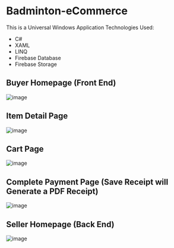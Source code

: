 # Badminton-eCommerce

This is a Universal Windows Application
Technologies Used:
- C#
- XAML
- LINQ
- Firebase Database
- Firebase Storage

## Buyer Homepage (Front End)
![image](https://user-images.githubusercontent.com/57948673/129434036-a8fd39f3-e0c2-4c05-9c6e-5b6c018e8c19.png)

## Item Detail Page 
![image](https://user-images.githubusercontent.com/57948673/129434079-400e06d7-ee42-41bb-bf85-83e2aca57a45.png)

## Cart Page
![image](https://user-images.githubusercontent.com/57948673/129434096-a2745863-5628-42f2-b808-5a9578657bd8.png)

## Complete Payment Page (Save Receipt will Generate a PDF Receipt)
![image](https://user-images.githubusercontent.com/57948673/129434112-870ceb1a-c59e-4c39-bf2a-7dd132ea2513.png)

## Seller Homepage (Back End)
![image](https://user-images.githubusercontent.com/57948673/129434072-fe4014c3-927a-49ab-ab8a-d2fa8d894d18.png)
